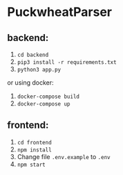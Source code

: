 # PuckwheatParser

## backend:
1.  ```cd backend``` 
2. ```pip3 install -r requirements.txt```
3. ```python3 app.py```

or using docker:
1. ``` docker-compose build ```
2. ``` docker-compose up ```

## frontend:
1. ```cd frontend```
2. ```npm install```
3. Change file ```.env.example``` to ```.env```
3. ```npm start```
